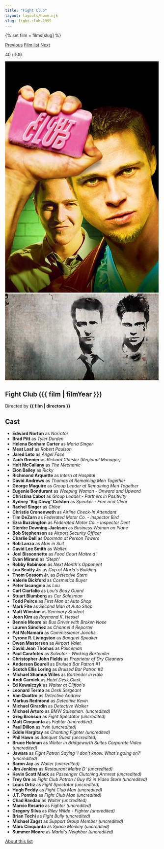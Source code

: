 ```yaml
---
title: "Fight Club"
layout: layouts/home.njk
slug: fight-club-1999
---
```


{% set film = films[slug] %}

<nav class="films">
  <a class="prev" href="../ghost-dog-the-way-of-the-samurai-1999">Previous</a>
  <a href="../">Film list</a>
  <a class="next" href="../the-straight-story-1999">Next</a>
</nav>

<p>40 / 100</p>

<article class="film">
  <div class="backdrop-and-poster">
    <img class="poster" src="../films/posters/fight-club-1999.jpg" alt="">
    <img class="backdrop" src="../films/backdrops/fight-club-1999.jpg" alt="">
  </div>

  <h1>Fight Club ({{ film | filmYear }})</h1>

  <p class="director">
    Directed by <strong>{{ film | directors }}</strong>
  </p>


  <h2>
    Cast
  </h2>
  <ul>
            <li><strong>Edward Norton</strong> as <em>Narrator</em></li>
        <li><strong>Brad Pitt</strong> as <em>Tyler Durden</em></li>
        <li><strong>Helena Bonham Carter</strong> as <em>Marla Singer</em></li>
        <li><strong>Meat Loaf</strong> as <em>Robert Paulson</em></li>
        <li><strong>Jared Leto</strong> as <em>Angel Face</em></li>
        <li><strong>Zach Grenier</strong> as <em>Richard Chesler (Regional Manager)</em></li>
        <li><strong>Holt McCallany</strong> as <em>The Mechanic</em></li>
        <li><strong>Eion Bailey</strong> as <em>Ricky</em></li>
        <li><strong>Richmond Arquette</strong> as <em>Intern at Hospital</em></li>
        <li><strong>David Andrews</strong> as <em>Thomas at Remaining Men Together</em></li>
        <li><strong>George Maguire</strong> as <em>Group Leader at Remaining Men Together</em></li>
        <li><strong>Eugenie Bondurant</strong> as <em>Weeping Woman - Onward and Upward</em></li>
        <li><strong>Christina Cabot</strong> as <em>Group Leader - Partners in Positivity</em></li>
        <li><strong>Sydney 'Big Dawg' Colston</strong> as <em>Speaker - Free and Clear</em></li>
        <li><strong>Rachel Singer</strong> as <em>Chloe</em></li>
        <li><strong>Christie Cronenweth</strong> as <em>Airline Check-In Attendant</em></li>
        <li><strong>Tim DeZarn</strong> as <em>Federated Motor Co. - Inspector Bird</em></li>
        <li><strong>Ezra Buzzington</strong> as <em>Federated Motor Co. - Inspector Dent</em></li>
        <li><strong>Dierdre Downing-Jackson</strong> as <em>Business Woman on Plane</em></li>
        <li><strong>Bob Stephenson</strong> as <em>Airport Security Officer</em></li>
        <li><strong>Charlie Dell</strong> as <em>Doorman at Person Towers</em></li>
        <li><strong>Rob Lanza</strong> as <em>Man in Suit</em></li>
        <li><strong>David Lee Smith</strong> as <em>Walter</em></li>
        <li><strong>Joel Bissonnette</strong> as <em>Food Court Maitre d'</em></li>
        <li><strong>Evan Mirand</strong> as <em>'Steph'</em></li>
        <li><strong>Robby Robinson</strong> as <em>Next Month's Opponent</em></li>
        <li><strong>Lou Beatty Jr.</strong> as <em>Cop at Marla's Building</em></li>
        <li><strong>Thom Gossom Jr.</strong> as <em>Detective Stern</em></li>
        <li><strong>Valerie Bickford</strong> as <em>Cosmetics Buyer</em></li>
        <li><strong>Peter Iacangelo</strong> as <em>Lou</em></li>
        <li><strong>Carl Ciarfalio</strong> as <em>Lou's Body Guard</em></li>
        <li><strong>Stuart Blumberg</strong> as <em>Car Salesman</em></li>
        <li><strong>Todd Peirce</strong> as <em>First Man at Auto Shop</em></li>
        <li><strong>Mark Fite</strong> as <em>Second Man at Auto Shop</em></li>
        <li><strong>Matt Winston</strong> as <em>Seminary Student</em></li>
        <li><strong>Joon Kim</strong> as <em>Raymond K. Hessel</em></li>
        <li><strong>Bennie Moore</strong> as <em>Bus Driver with Broken Nose</em></li>
        <li><strong>Lauren Sánchez</strong> as <em>Channel 4 Reporter</em></li>
        <li><strong>Pat McNamara</strong> as <em>Commissioner Jacobs</em></li>
        <li><strong>Tyrone R. Livingston</strong> as <em>Banquet Speaker</em></li>
        <li><strong>Owen Masterson</strong> as <em>Airport Valet</em></li>
        <li><strong>David Jean Thomas</strong> as <em>Policeman</em></li>
        <li><strong>Paul Carafotes</strong> as <em>Salvator - Winking Bartender</em></li>
        <li><strong>Christopher John Fields</strong> as <em>Proprietor of Dry Cleaners</em></li>
        <li><strong>Anderson Bourell</strong> as <em>Bruised Bar Patron #1</em></li>
        <li><strong>Scotch Ellis Loring</strong> as <em>Bruised Bar Patron #2</em></li>
        <li><strong>Michael Shamus Wiles</strong> as <em>Bartender in Halo</em></li>
        <li><strong>Andi Carnick</strong> as <em>Hotel Desk Clerk</em></li>
        <li><strong>Ed Kowalczyk</strong> as <em>Waiter at Clifton's</em></li>
        <li><strong>Leonard Termo</strong> as <em>Desk Sergeant</em></li>
        <li><strong>Van Quattro</strong> as <em>Detective Andrew</em></li>
        <li><strong>Markus Redmond</strong> as <em>Detective Kevin</em></li>
        <li><strong>Michael Girardin</strong> as <em>Detective Walker</em></li>
        <li><strong>Michael Arturo</strong> as <em>BMW Salesman. (uncredited)</em></li>
        <li><strong>Greg Bronson</strong> as <em>Fight Spectator (uncredited)</em></li>
        <li><strong>Matt Cinquanta</strong> as <em>Fighter (uncredited)</em></li>
        <li><strong>Paul Dillon</strong> as <em>Irvin (uncredited)</em></li>
        <li><strong>Eddie Hargitay</strong> as <em>Chanting Fighter (uncredited)</em></li>
        <li><strong>Phil Hawn</strong> as <em>Banquet Guest (uncredited)</em></li>
        <li><strong>Bruce Holman</strong> as <em>Waiter in Bridgeworth Suites Corporate Video (uncredited)</em></li>
        <li><strong>Jawara</strong> as <em>Fight Patron Saying 'I don't know. What's going on?' (uncredited)</em></li>
        <li><strong>Baron Jay</strong> as <em>Waiter (uncredited)</em></li>
        <li><strong>Jim Jenkins</strong> as <em>Restaurant Maitre D' (uncredited)</em></li>
        <li><strong>Kevin Scott Mack</strong> as <em>Passenger Clutching Armrest (uncredited)</em></li>
        <li><strong>Trey Ore</strong> as <em>Fight Club Patron / Guy #2 in Video Store (uncredited)</em></li>
        <li><strong>Louis Ortiz</strong> as <em>Fight Spectator (uncredited)</em></li>
        <li><strong>Hugh Peddy</strong> as <em>Fight Club Man (uncredited)</em></li>
        <li><strong>J.T. Pontino</strong> as <em>Fight Club Man (uncredited)</em></li>
        <li><strong>Chad Randau</strong> as <em>Waiter (uncredited)</em></li>
        <li><strong>Marcio Rosario</strong> as <em>Fighter (uncredited)</em></li>
        <li><strong>Gregory Silva</strong> as <em>Riley Wilde - Fighter (uncredited)</em></li>
        <li><strong>Brian Tochi</strong> as <em>Fight Bully (uncredited)</em></li>
        <li><strong>Michael Zagst</strong> as <em>Support Group Member (uncredited)</em></li>
        <li><strong>Marc Cinquanta</strong> as <em>Space Monkey (uncredited)</em></li>
        <li><strong>Summer Moore</strong> as <em>Marla's Neighbor (uncredited)</em></li>
  </ul>
</article>
<footer>
  <a href="../about">About this list</a>
</footer>
